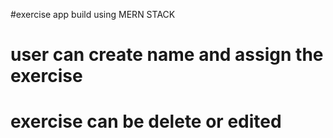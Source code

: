 #exercise app build using MERN STACK
#  user can create  name and assign the exercise
# exercise can be delete or edited
